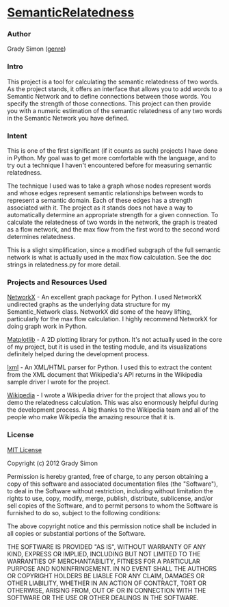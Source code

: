 [SemanticRelatedness](https://github.com/genre/SemanticRelatedness)
=======
### Author
Grady Simon ([genre](https://github.com/genre))

### Intro
This project is a tool for calculating the semantic relatedness of two words. As the project stands, it offers an interface that allows you to add words to a Semantic Network and to define connections between those words. You specify the strength of those connections. This project can then provide you with a numeric estimation of the semantic relatedness of any two words in the Semantic Network you have defined.

### Intent
This is one of the first significant (if it counts as such) projects I have done in Python. My goal was to get more comfortable with the language, and to try out a technique I haven't encountered before for measuring semantic relatedness.

The technique I used was to take a graph whose nodes represent words and whose edges represent semantic relationships between words to represent a semantic domain. Each of these edges has a strength associated with it. The project as it stands does not have a way to automatically determine an appropriate strength for a given connection. To calculate the relatedness of two words in the network, the graph is treated as a flow network, and the max flow from the first word to the second word determines relatedness.

This is a slight simplification, since a modified subgraph of the full semantic network is what is actually used in the max flow calculation. See the doc strings in relatedness.py for more detail.

### Projects and Resources Used

[NetworkX](http://networkx.lanl.gov/index.html) - An excellent graph  package for Python. I used NetworkX undirected graphs as the underlying data structure for my Semantic_Network class. NetworkX did some of the heavy lifting, particularly for the max flow calculation. I highly recommend NetworkX for doing graph work in Python.

[Matplotlib](http://matplotlib.sourceforge.net/) - A 2D plotting library for python. It's not actually used in the core of my project, but it is used in the testing module, and its visualizations definitely helped during the development process.

[lxml](http://lxml.de/) - An XML/HTML parser for Python. I used this to extract the content from the XML document that Wikipedia's API returns in the Wikipedia sample driver I wrote for the project.

[Wikipedia](http://www.wikipedia.org/) - I wrote a Wikipedia driver for the project that allows you to demo the relatedness calculation. This was also enormously helpful during the development process. A big thanks to the Wikipedia team and all of the people who make Wikipedia the amazing resource that it is.

### License

[MIT License](http://opensource.org/licenses/MIT)

Copyright (c) 2012 Grady Simon

Permission is hereby granted, free of charge, to any person obtaining a copy of this software and associated documentation files (the "Software"), to deal in the Software without restriction, including without limitation the rights to use, copy, modify, merge, publish, distribute, sublicense, and/or sell copies of the Software, and to permit persons to whom the Software is furnished to do so, subject to the following conditions:

The above copyright notice and this permission notice shall be included in all copies or substantial portions of the Software.

THE SOFTWARE IS PROVIDED "AS IS", WITHOUT WARRANTY OF ANY KIND, EXPRESS OR IMPLIED, INCLUDING BUT NOT LIMITED TO THE WARRANTIES OF MERCHANTABILITY, FITNESS FOR A PARTICULAR PURPOSE AND NONINFRINGEMENT. IN NO EVENT SHALL THE AUTHORS OR COPYRIGHT HOLDERS BE LIABLE FOR ANY CLAIM, DAMAGES OR OTHER LIABILITY, WHETHER IN AN ACTION OF CONTRACT, TORT OR OTHERWISE, ARISING FROM, OUT OF OR IN CONNECTION WITH THE SOFTWARE OR THE USE OR OTHER DEALINGS IN THE SOFTWARE.
